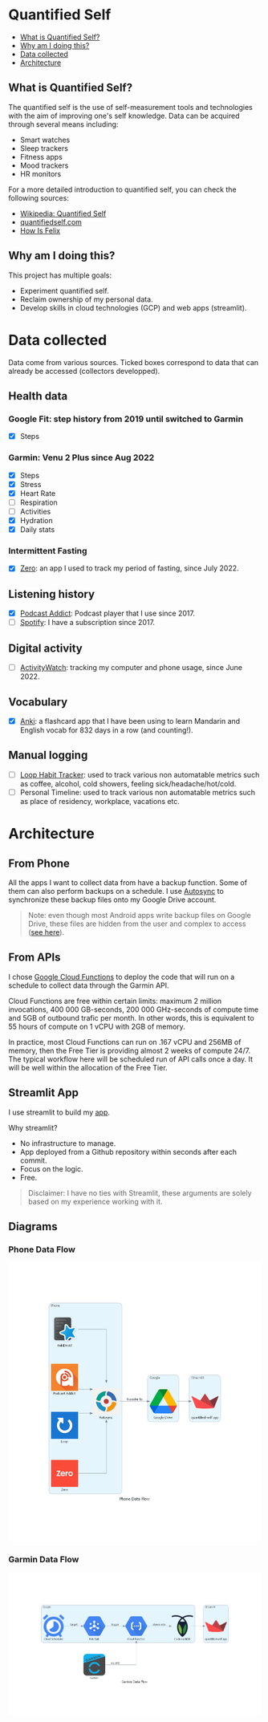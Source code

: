 # Quantified Self
- [What is Quantified Self?](#what-is-quantified-self-)
- [Why am I doing this?](#why-am-i-doing-this)
- [Data collected](#data-collected)
- [Architecture](#architecture)
## What is Quantified Self?

The quantified self is the use of self-measurement tools and technologies with the aim of improving one's self knowledge. Data can be acquired through several means including:
- Smart watches
- Sleep trackers
- Fitness apps
- Mood trackers
- HR monitors

For a more detailed introduction to quantified self, you can check the following sources:
- [Wikipedia: Quantified Self](https://en.wikipedia.org/wiki/Quantified_self)
- [quantifiedself.com](https://quantifiedself.com/)
- [How Is Felix](https://howisfelix.today/?)

## Why am I doing this?
This project has multiple goals:
- Experiment quantified self.
- Reclaim ownership of my personal data.
- Develop skills in cloud technologies (GCP) and web apps (streamlit).

# Data collected
Data come from various sources. Ticked boxes correspond to data that can already be accessed (collectors developped).
## Health data
### Google Fit: step history from 2019 until switched to Garmin
- [x] Steps
### Garmin: Venu 2 Plus since Aug 2022
- [x] Steps
- [x] Stress
- [X] Heart Rate
- [ ] Respiration
- [ ] Activities
- [x] Hydration
- [x] Daily stats
### Intermittent Fasting
- [x] [Zero](https://play.google.com/store/apps/details?id=com.zerofasting.zero): an app I used to track my period of fasting, since July 2022.

## Listening history
- [x] [Podcast Addict](https://podcastaddict.com/): Podcast player that I use since 2017.
- [ ] [Spotify](spotify.com/): I have a subscription since 2017.

## Digital activity
- [ ] [ActivityWatch](https://activitywatch.net/): tracking my computer and phone usage, since June 2022.

## Vocabulary
- [x] [Anki](https://play.google.com/store/apps/details?id=com.ichi2.anki): a flashcard app that I have been using to learn Mandarin and English vocab for 832 days in a row (and counting!).

## Manual logging
- [ ] [Loop Habit Tracker](https://play.google.com/store/apps/details?id=org.isoron.uhabits): used to track various non automatable metrics such as coffee, alcohol, cold showers, feeling sick/headache/hot/cold.
- [ ] Personal Timeline: used to track various non automatable metrics such as place of residency, workplace, vacations etc.  

# Architecture
## From Phone
All the apps I want to collect data from have a backup function. Some of them can also perform backups on a schedule. I use [Autosync](https://play.google.com/store/apps/details?id=com.ttxapps.drivesync) to synchronize these backup files onto my Google Drive account. 

> Note: even though most Android apps write backup files on Google Drive, these files are hidden from the user and complex to access ([see here](https://stackoverflow.com/questions/22832104/how-can-i-see-hidden-app-data-in-google-drive)).

## From APIs
I chose [Google Cloud Functions](https://cloud.google.com/functions) to deploy the code that will run on a schedule to collect data through the Garmin API.

Cloud Functions are free within certain limits: maximum 2 million invocations, 400 000 GB-seconds, 200 000 GHz-seconds of compute time and 5GB of outbound trafic per month. In other words, this is equivalent to 55 hours of compute on 1 vCPU with 2GB of memory. 

In practice, most Cloud Functions can run on .167 vCPU and 256MB of memory, then the Free Tier is providing almost 2 weeks of compute 24/7. The typical workflow here will be scheduled run of API calls once a day. It will be well within the allocation of the Free Tier.

## Streamlit App
I use streamlit to build my [app](https://hugolmn-quantified-self-streamlit-app-75audf.streamlitapp.com/). 

Why streamlit?
- No infrastructure to manage.
- App deployed from a Github repository within seconds after each commit.
- Focus on the logic.
- Free.
> Disclaimer: I have no ties with Streamlit, these arguments are solely based on my experience working with it.
## Diagrams
### Phone Data Flow
![Diagram for phone data](docs/diagram/phone_data_flow.png)
### Garmin Data Flow
![Diagram for Garmin data](docs/diagram/garmin_data_flow.png)

